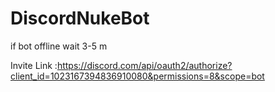 # DiscordNukeBot

if bot offline wait 3-5 m

Invite Link :https://discord.com/api/oauth2/authorize?client_id=1023167394836910080&permissions=8&scope=bot
